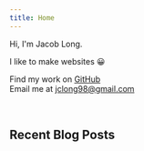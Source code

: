 ```yaml
---
title: Home
---
```


<p class="prose">
Hi, I'm Jacob Long.

I like to make websites 😀

Find my work on [GitHub](https://github.com/jclong98)  
Email me at [jclong98@gmail.com](mailto://jclong98@gmail.com)

</p>

<br />

<h2 class="text-4xl">Recent Blog Posts</h2>

<script setup>
  import LatestPosts from './.vitepress/theme/LatestPosts.vue'
</script>

<LatestPosts />
